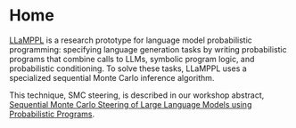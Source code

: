 # Home

[LLaMPPL](https://github.com/genlm/llamppl) is a research prototype for language model probabilistic programming: specifying language generation tasks by writing probabilistic programs that combine calls to LLMs, symbolic program logic, and probabilistic conditioning. To solve these tasks, LLaMPPL uses a specialized sequential Monte Carlo inference algorithm.

This technique, SMC steering, is described in our workshop abstract, [Sequential Monte Carlo Steering of Large Language Models using Probabilistic Programs](https://arxiv.org/abs/2306.03081).
